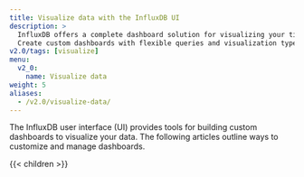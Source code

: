 ```yaml
---
title: Visualize data with the InfluxDB UI
description: >
  InfluxDB offers a complete dashboard solution for visualizing your time series data.
  Create custom dashboards with flexible queries and visualization types.
v2.0/tags: [visualize]
menu:
  v2_0:
    name: Visualize data
weight: 5
aliases:
  - /v2.0/visualize-data/
---
```


The InfluxDB user interface (UI) provides tools for building custom dashboards to visualize your data.
The following articles outline ways to customize and manage dashboards.

{{< children >}}
